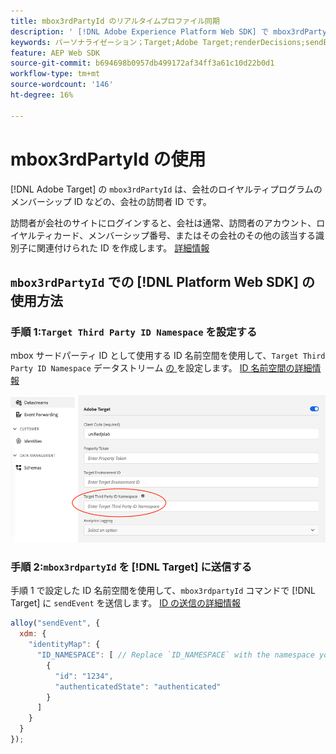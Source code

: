 ```yaml
---
title: mbox3rdPartyId のリアルタイムプロファイル同期
description: ' [!DNL Adobe Experience Platform Web SDK] で mbox3rdPartyId を使用する方法を説明します。'
keywords: パーソナライゼーション；Target;Adobe Target;renderDecisions;sendEvent;mbox3rdPartyId;
feature: AEP Web SDK
source-git-commit: b694698b0957db499172af34ff3a61c10d22b0d1
workflow-type: tm+mt
source-wordcount: '146'
ht-degree: 16%

---
```


# mbox3rdPartyId の使用

[!DNL Adobe Target] の `mbox3rdPartyId` は、会社のロイヤルティプログラムのメンバーシップ ID などの、会社の訪問者 ID です。

訪問者が会社のサイトにログインすると、会社は通常、訪問者のアカウント、ロイヤルティカード、メンバーシップ番号、またはその会社のその他の該当する識別子に関連付けられた ID を作成します。 [詳細情報](https://experienceleague.adobe.com/docs/target/using/audiences/visitor-profiles/3rd-party-id.html?lang=ja)

## `mbox3rdPartyId` での [!DNL Platform Web SDK] の使用方法

### 手順 1:`Target Third Party ID Namespace` を設定する

mbox サードパーティ ID として使用する ID 名前空間を使用して、`Target Third Party ID Namespace` データストリーム [ の ](https://experienceleague.adobe.com/ja/docs/experience-platform/datastreams/overview) を設定します。 [ID 名前空間の詳細情報 ](https://experienceleague.adobe.com/docs/experience-platform/identity/namespaces.html?lang=ja)

![Target サードパーティ ID 名前空間フィールドを示すExperience Platform UI。](/help/dev/implement/client-side/aep-web-sdk/assets/mbox3rdpartyid.png)

### 手順 2:`mbox3rdpartyId` を [!DNL Target] に送信する

手順 1 で設定した ID 名前空間を使用して、`mbox3rdpartyId` コマンドで [!DNL Target] に `sendEvent` を送信します。
[ID の送信の詳細情報 ](/help/dev/implement/client-side/aep-web-sdk/using-mbox-3rdpartyid.md)

```javascript
alloy("sendEvent", {
  xdm: {
    "identityMap": {
      "ID_NAMESPACE": [ // Replace `ID_NAMESPACE` with the namespace you have configured in Step 1.
        {
          "id": "1234",
          "authenticatedState": "authenticated"
        }
      ]
    }
  }
});
```
